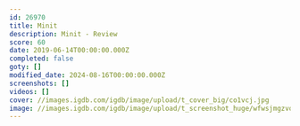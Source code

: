 ```yaml
---
id: 26970
title: Minit
description: Minit - Review
score: 60
date: 2019-06-14T00:00:00.000Z
completed: false
goty: []
modified_date: 2024-08-16T00:00:00.000Z
screenshots: []
videos: []
cover: //images.igdb.com/igdb/image/upload/t_cover_big/co1vcj.jpg
image: //images.igdb.com/igdb/image/upload/t_screenshot_huge/wfwsjmgzvquercdkpen9.jpg
---
```

